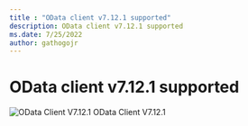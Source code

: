 ```yaml
---
title : "OData client v7.12.1 supported"
description: OData client v7.12.1 supported
ms.date: 7/25/2022
author: gathogojr
---
```


# OData client v7.12.1 supported

 ![OData Client V7.12.1](/odata/assets/doc-assets/yes.png) OData Client V7.12.1
